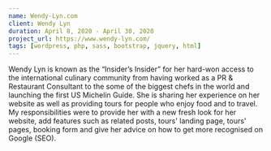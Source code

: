 ```yaml
---
name: Wendy-Lyn.com
client: Wendy Lyn
duration: April 8, 2020 - April 30, 2020
project_url: https://www.wendy-lyn.com/
tags: [wordpress, php, sass, bootstrap, jquery, html]
---
```

Wendy Lyn is known as the “Insider’s Insider” for her hard-won access to the international culinary community from having worked as a PR & Restaurant Consultant to the some of the biggest chefs in the world and launching the first US Michelin Guide. She is sharing her experience on her website as well as providing tours for people who enjoy food and to travel. My responsibilities were to provide her with a new fresh look for her website, add features such as related posts, tours' landing page, tours' pages, booking form and give her advice on how to get more recognised on Google (SEO).